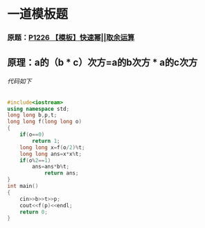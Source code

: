 # 一道模板题
### 原题：[P1226 【模板】快速幂||取余运算](https://www.luogu.org/problemnew/show/P1226)
## 原理：a的（b * c）次方=a的b次方 * a的c次方
###### 代码如下
```cpp
#include<iostream>
using namespace std;
long long b,p,t;
long long f(long long o)
{
	if(o==0)
		return 1;
	long long x=f(o/2)%t;
	long long ans=x*x%t;
	if(o%2==1)
		ans=ans*b%t;
			return ans;
}
int main()
{
	cin>>b>>t>>p;
	cout<<f(p)<<endl;
	return 0;
}
```
